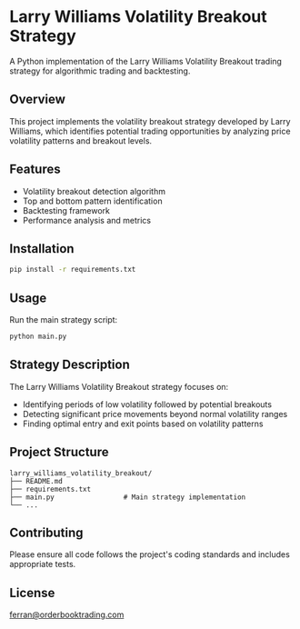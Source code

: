 # Larry Williams Volatility Breakout Strategy

A Python implementation of the Larry Williams Volatility Breakout trading strategy for algorithmic trading and backtesting.

## Overview

This project implements the volatility breakout strategy developed by Larry Williams, which identifies potential trading opportunities by analyzing price volatility patterns and breakout levels.

## Features

- Volatility breakout detection algorithm
- Top and bottom pattern identification
- Backtesting framework
- Performance analysis and metrics

## Installation

```bash
pip install -r requirements.txt
```

## Usage

Run the main strategy script:

```bash
python main.py
```

## Strategy Description

The Larry Williams Volatility Breakout strategy focuses on:
- Identifying periods of low volatility followed by potential breakouts
- Detecting significant price movements beyond normal volatility ranges
- Finding optimal entry and exit points based on volatility patterns

## Project Structure

```
larry_williams_volatility_breakout/
├── README.md
├── requirements.txt
├── main.py                 # Main strategy implementation
└── ...
```

## Contributing

Please ensure all code follows the project's coding standards and includes appropriate tests.

## License

ferran@orderbooktrading.com

